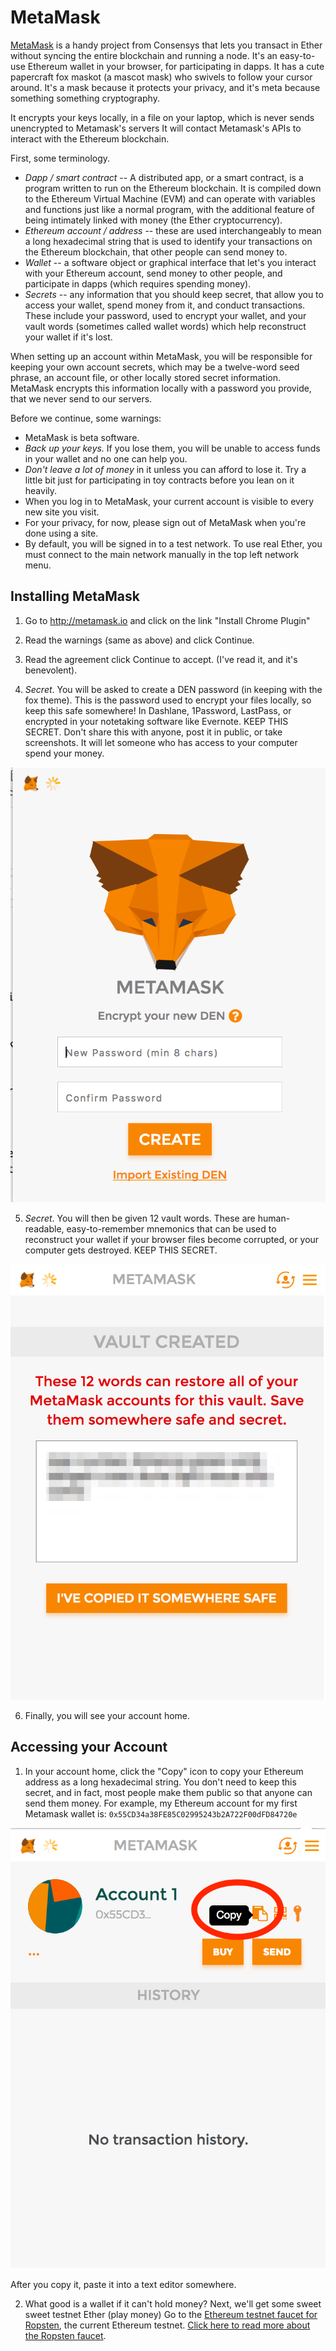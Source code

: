 MetaMask
========

[MetaMask](https://metamask.io/) is a handy project from Consensys that lets you transact in Ether without syncing the
entire blockchain and running a node. It's an easy-to-use Ethereum wallet in your browser, for participating in dapps.
It has a cute papercraft fox maskot (a mascot mask) who swivels to follow your cursor around.
It's a mask because it protects your privacy, and it's meta because something something cryptography.

It encrypts your keys locally, in a file on your laptop, which is never sends unencrypted to Metamask's servers
It will contact Metamask's APIs to interact with the Ethereum blockchain.

First, some terminology.

* *Dapp / smart contract* -- A distributed app, or a smart contract, is a program written to run on the Ethereum blockchain.
It is compiled down to the Ethereum Virtual Machine (EVM) and can operate with variables and functions just like a normal
program, with the additional feature of being intimately linked with money (the Ether cryptocurrency).
* *Ethereum account / address* -- these are used interchangeably to mean a long hexadecimal string that is used to
identify your transactions on the Ethereum blockchain, that other people can send money to.
* *Wallet* -- a software object or graphical interface that let's you interact with your Ethereum account, send money to other people,
and participate in dapps (which requires spending money).
* *Secrets* -- any information that you should keep secret, that allow you to access your wallet, spend money from it, and
conduct transactions. These include your password, used to encrypt your wallet, and your vault words (sometimes called
wallet words) which help reconstruct your wallet if it's lost.

When setting up an account within MetaMask, you will be responsible for keeping your own account secrets, which may be a twelve-word seed phrase, an account file, or other locally stored secret information. MetaMask encrypts this information locally with a password you provide, that we never send to our servers. 

Before we continue, some warnings:
* MetaMask is beta software.
* *Back up your keys.* If you lose them, you will be unable to access funds in your wallet and no one can help you.
* *Don't leave a lot of money* in it unless you can afford to lose it. Try a little bit just for participating in toy contracts before you lean on it heavily.
* When you log in to MetaMask, your current account is visible to every new site you visit.
* For your privacy, for now, please sign out of MetaMask when you're done using a site.
* By default, you will be signed in to a test network. To use real Ether, you must connect to the main network manually in the top left network menu.

## Installing MetaMask

1. Go to http://metamask.io and click on the link "Install Chrome Plugin"

2. Read the warnings (same as above) and click Continue.

3. Read the agreement click Continue to accept. (I've read it, and it's benevolent).

4. *Secret*. You will be asked to create a DEN password (in keeping with the fox theme). This is the password used to encrypt your files locally, so keep this safe somewhere!
In Dashlane, 1Password, LastPass, or encrypted in your notetaking software like Evernote. KEEP THIS SECRET. Don't share this with anyone, post it in public,
or take screenshots. It will let someone who has access to your computer spend your money.

![Create your DEN password](metamask-create-den.png)

5. *Secret*. You will then be given 12 vault words. These are human-readable, easy-to-remember mnemonics that can be used to reconstruct
your wallet if your browser files become corrupted, or your computer gets destroyed. KEEP THIS SECRET.

![Save your vault words](metamask-vault-words.png)

6. Finally, you will see your account home.

## Accessing your Account

1. In your account home, click the "Copy" icon to copy your Ethereum address as a long hexadecimal string.
You don't need to keep this secret, and in fact, most people make them public so that anyone can send them money.
For example, my Ethereum account for my first Metamask wallet is: `0x55CD34a38FE85C02995243b2A722F00dFD84720e`

![Copy your Ethereum address](metamask-copy-address.png)

After you copy it, paste it into a text editor somewhere.

2. What good is a wallet if it can't hold money? Next, we'll get some sweet sweet testnet Ether (play money)
Go to the [Ethereum testnet faucet for Ropsten](http://ipfs.b9lab.com:8080/ipfs/QmTHdYEYiJPmbkcth3mQvEQQgEamFypLhc9zapsBatQW7Y/throttled_faucet.html), the current Ethereum testnet.
[Click here to read more about the Ropsten faucet](https://blog.b9lab.com/when-we-first-built-our-faucet-we-deployed-it-on-the-morden-testnet-70bfbf4e317e).


